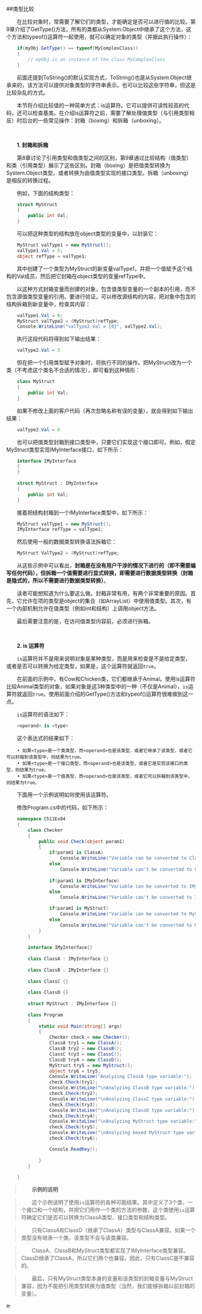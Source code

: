 ##类型比较

&emsp;&emsp;在比较对象时，常需要了解它们的类型，才能确定是否可以进行值的比较。第9章介绍了GetType()方法，所有的类都从System.Object中继承了这个方法，这个方法和typeof()运算符一起使用，就可以确定对象的类型（并据此执行操作）：

```csharp
    if(myObj.GetType() == typeof(MyComplexClass))
    {
        // myObj is an instance of the class MyComplexClass
    }
```

&emsp;&emsp;前面还提到ToString()的默认实现方式，ToString()也是从System.Object继承来的，该方法可以提供对象类型的字符串表示。也可以比较这些字符串，但这是比较杂乱的方式。

&emsp;&emsp;本节将介绍比较值的一种简单方式：is运算符。它可以提供可读性较高的代码，还可以检查基类。在介绍is运算符之前，需要了解处理值类型（与引用类型相反）时后台的一些常见操作：封箱（boxing）和拆箱（unboxing）。

<br>

&emsp;&emsp;**1. 封箱和拆箱**

&emsp;&emsp;第8章讨论了引用类型和值类型之间的区别，第9章通过比较结构（值类型）和类（引用类型）展示了这些区别。封箱（boxing）是把值类型转换为System.Object类型，或者转换为由值类型实现的接口类型。拆箱（unboxing）是相反的转换过程。

&emsp;&emsp;例如，下面的结构类型：

```csharp
    struct MyStruct
    {
        public int Val;
    }
```

&emsp;&emsp;可以把这种类型的结构放在object类型的变量中，以封装它：

```csharp
    MyStruct valType1 = new MyStruct();
    valType1.Val = 5;
    object refType = valType1;
```

&emsp;&emsp;其中创建了一个类型为MyStruct的新变量valType1，并把一个值赋予这个结构的Val成员，然后把它封箱在object类型的变量refType中。

&emsp;&emsp;以这种方式封箱变量而创建的对象，包含值类型变量的一个副本的引用，而不包含源值类型变量的引用。要进行验证，可以修改源结构的内容，把对象中包含的结构拆箱到新变量中，检查其内容：

```csharp
    valType1.Val = 6;
    MyStruct valType2 = (MyStruct)refType;
    Console.WriteLine("valType2.Val = {0}", valType2.Val);
```

&emsp;&emsp;执行这段代码将得到如下输出结果：

```csharp
    valType2.Val = 5
```

&emsp;&emsp;但在把一个引用类型赋予对象时，将执行不同的操作。把MyStruct改为一个类（不考虑这个类名不合适的情况），即可看到这种情形：

```csharp
    class MyStruct
    {
        public int Val;
    }
```
&emsp;&emsp;如果不修改上面的客户代码（再次忽略名称有误的变量），就会得到如下输出结果：

```csharp
    valType2.Val = 6
```
&emsp;&emsp;也可以把值类型封箱到接口类型中，只要它们实现这个接口即可。例如，假定MyStruct类型实现IMyInterface接口，如下所示：

```csharp
    interface IMyInterface
    {
    }
    
    struct MyStruct : IMyInterface
    {
        public int Val;
    }
```

&emsp;&emsp;接着把结构封箱到一个IMyInterface类型中，如下所示：

```csharp
    MyStruct valType1 = new MyStruct();
    IMyInterface refType = valType1;
```

&emsp;&emsp;然后使用一般的数据类型转换语法拆箱它：

```csharp
    MyStruct ValType2 = (MyStruct)refType;
```
&emsp;&emsp;从这些示例中可以看出，**封箱是在没有用户干涉的情况下进行的（即不需要编写任何代码），但拆箱一个值需要进行显式转换，即需要进行数据类型转换（封箱是隐式的，所以不需要进行数据类型转换）**。

&emsp;&emsp;读者可能想知道为什么要这么做。封箱非常有用，有两个非常重要的原因。首先，它允许在项的类型是object的集合（如ArrayList）中使用值类型。其次，有一个内部机制允许在值类型（例如int和结构）上调用object方法。

&emsp;&emsp;最后需要注意的是，在访问值类型内容前，必须进行拆箱。

<br>

&emsp;&emsp;**2. is 运算符**

&emsp;&emsp;`is`运算符并不是用来说明对象是某种类型，而是用来检查是不是给定类型，或者是否可以转换为给定类型，如果是，这个运算符就返回`true`。

&emsp;&emsp;在前面的示例中，有Cow和Chicken类，它们都继承于Animal。使用is运算符比较Animal类型的对象，如果对象是这3种类型中的一种（不仅是Animal），`is`运算符就返回`true`。使用前面介绍的GetType()方法和typeof()运算符很难做到这一点。

&emsp;&emsp;`is`运算符的语法如下：

```csharp
    <operand> is <type>
```

&emsp;&emsp;这个表达式的结果如下：

```
    • 如果<type>是一个类类型，而<operand>也是该类型，或者它继承了该类型，或者它可以封箱到该类型中，则结果为true。
    • 如果<type>是一个接口类型，而<operand>也是该类型，或者它是实现该接口的类型，则结果为true。
    • 如果<type>是一个值类型，而<operand>也是该类型，或者它可以拆箱到该类型中，则结果为true。
```

&emsp;&emsp;下面用一个示例说明如何使用该运算符。

&emsp;&emsp;修改Program.cs中的代码，如下所示：


```csharp
    namespace Ch11Ex04
    {
        class Checker
        {
            public void Check(object param1)
            {
                if(param1 is ClassA)
                    Console.WriteLine("Variable can be converted to ClassA.");
                else
                    Console.WriteLine("Variable can't be converted to ClassA.");
                    
                if(param1 is IMyInterface)
                    Console.WriteLine("Variable can be converted to IMyInterface.");
                else
                    Console.WriteLine("Variable can't be converted to IMyInterface.");

                if(param1 is MyStruct)
                    Console.WriteLine("Variable can be converted to MyStruct.");
                else
                    Console.WriteLine("Variable can't be converted to MyStruct.");
            }
        }
        
        interface IMyInterface{}
        
        class ClassA : IMyInterface {}
        
        class ClassB : IMyInterface {}
        
        class ClassC {}
        
        class ClassD {}
        
        struct MyStruct : IMyInterface {}
        
        class Program
        {
            static void Main(string[] args)
            {
                Checker check = new Checker();
                ClassA try1 = new ClassA();
                ClassB try2 = new ClassB();
                ClassC try3 = new ClassC();
                ClassD try4 = new ClassD();
                MyStruct try5 = new MyStruct();
                object try6 = try5;
                Console.WriteLine("Analyzing ClassA type variable:");
                check.Check(try1);
                Console.WriteLine("\nAnalyzing ClassB type variable:");
                check.Check(try2);
                Console.WriteLine("\nAnalyzing ClassC type variable:");
                check.Check(try3);
                Console.WriteLine("\nAnalyzing ClassD type variable:");
                check.Check(try4);
                Console.WriteLine("\nAnalyzing MyStruct type variable:");
                check.Check(try5);
                Console.WriteLine("\nAnalyzing boxed MyStruct type variable:");
                check.Check(try6);

                Console.ReadKey();
 
            }
        }
        
    }
```

>&emsp;&emsp;**示例的说明**

>&emsp;&emsp;这个示例说明了使用`is`运算符的各种可能结果。其中定义了3个类、一个接口和一个结构，并把它们用作一个类的方法的参数，这个类使用`is`运算符确定它们是否可以转换为ClassA类型、接口类型和结构类型。

>&emsp;&emsp;只有ClassA和ClassD（继承了ClassA）类型与ClassA兼容。如果一个类型没有继承一个类，该类型不会与该类兼容。

>&emsp;&emsp;ClassA、ClassB和MyStruct类型都实现了IMyInterface类型兼容。ClassD继承了ClassA，所以它们两个也兼容。因此，只有ClassC是不兼容的。

>&emsp;&emsp;最后，只有MyStruct类型本身的变量和该类型的封箱变量与MyStruct兼容，因为不能把引用类型转换为值类型（当然，我们能够拆箱以前封箱的变量）。


🔚
















